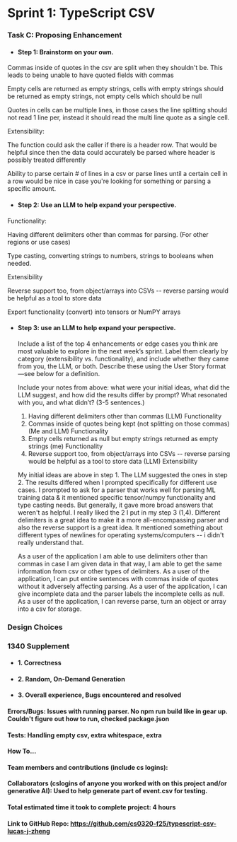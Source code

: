 # Sprint 1: TypeScript CSV

### Task C: Proposing Enhancement

- #### Step 1: Brainstorm on your own.

Commas inside of quotes in the csv are split when they shouldn't be. This leads to being unable to have quoted fields with commas

Empty cells are returned as empty strings, cells with empty strings should be returned as empty strings, not empty cells which should be null

Quotes in cells can be multiple lines, in those cases the line splitting should not read 1 line per, instead it should read the multi line quote as a single cell.

Extensibility:

The function could ask the caller if there is a header row. That would be helpful since then the data could accurately be parsed where header is possibly treated differently

Ability to parse certain # of lines in a csv or parse lines until a certain cell in a row would be nice in case you're looking for something or parsing a specific amount.

- #### Step 2: Use an LLM to help expand your perspective.

Functionality:

Having different delimiters other than commas for parsing. (For other regions or use cases)

Type casting, converting strings to numbers, strings to booleans when needed.

Extensibility

Reverse support too, from object/arrays into CSVs -- reverse parsing would be helpful as a tool to store data

Export functionality (convert) into tensors or NumPY arrays


- #### Step 3: use an LLM to help expand your perspective.

    Include a list of the top 4 enhancements or edge cases you think are most valuable to explore in the next week’s sprint. Label them clearly by category (extensibility vs. functionality), and include whether they came from you, the LLM, or both. Describe these using the User Story format—see below for a definition. 

    Include your notes from above: what were your initial ideas, what did the LLM suggest, and how did the results differ by prompt? What resonated with you, and what didn’t? (3-5 sentences.) 

    1. Having different delimiters other than commas (LLM) Functionality
    2. Commas inside of quotes being kept (not splitting on those commas) (Me and LLM) Functionality
    3. Empty cells returned as null but empty strings returned as empty strings (me) Functionality
    4. Reverse support too, from object/arrays into CSVs -- reverse parsing would be helpful as a tool to store data (LLM) Extensibility

    My initial ideas are above in step 1. The LLM suggested the ones in step 2. The results differed when I prompted specifically for different use cases. I prompted to ask for a parser that works well for parsing ML training data & it mentioned specific tensor/numpy functionality and type casting needs. But generally, it gave more broad answers that weren't as helpful. I really liked the 2 I put in my step 3 (1,4). Different delimiters is a great idea to make it a more all-encompassing parser and also the reverse support is a great idea. It mentioned something about different types of newlines for operating systems/computers -- i didn't really understand that.

    As a user of the application I am able to use delimiters other than commas in case I am given data in that way, I am able to get the same information from csv or other types of delimiters.
    As a user of the application, I can put entire sentences with commas inside of quotes without it adversely affecting parsing.
    As a user of the application, I can give incomplete data and the parser labels the incomplete cells as null.
    As a user of the application, I can reverse parse, turn an object or array into a csv for storage.

### Design Choices

### 1340 Supplement

- #### 1. Correctness

- #### 2. Random, On-Demand Generation

- #### 3. Overall experience, Bugs encountered and resolved
#### Errors/Bugs: Issues with running parser. No npm run build like in gear up. Couldn't figure out how to run, checked package.json
#### Tests: Handling empty csv, extra whitespace, extra 
#### How To…

#### Team members and contributions (include cs logins):

#### Collaborators (cslogins of anyone you worked with on this project and/or generative AI): Used to help generate part of event.csv for testing.
#### Total estimated time it took to complete project: 4 hours
#### Link to GitHub Repo: https://github.com/cs0320-f25/typescript-csv-lucas-j-zheng
